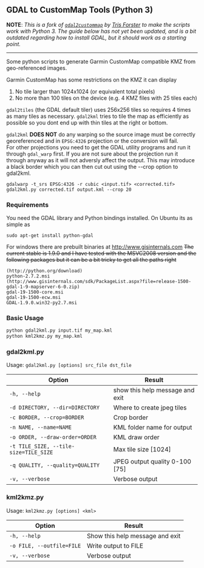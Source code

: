 ## GDAL to CustomMap Tools (Python 3)
**NOTE**: *This is a fork of [`gdal2custommap`](https://github.com/tf198/gdal2custommap) by [Tris Forster](https://github.com/tf198)
to make the scripts work with Python 3. The guide below has not yet been updated, and is
a bit outdated regarding how to install GDAL, but it should work as a starting point.*

---

Some python scripts to generate Garmin CustomMap compatible KMZ from
geo-referenced images.

Garmin CustomMap has some restrictions on the KMZ it can display

1. No tile larger than 1024x1024 (or equivalent total pixels)
2. No more than 100 tiles on the device (e.g. 4 KMZ files with 25 tiles each)

`gdal2tiles` (the GDAL default tiler) uses 256x256 tiles so requires 4 times
as many tiles as necessary.  `gdal2kml` tries to tile the map as efficiently
as possible so you dont end up with thin tiles at the right or bottom.

`gdal2kml` **DOES NOT** do any warping so the source image must be correctly georeferenced and in `EPSG:4326`
projection or the conversion will fail.  
For other projections you need to get the GDAL utility programs and run it through `gdal_warp` first.  If you are not sure about the projection run it through anyway as it will not adversly affect the output.
This may introduce a black border which you can then cut out using the --crop option to gdal2kml.
```
gdalwarp -t_srs EPSG:4326 -r cubic <input.tif> <corrected.tif>
gdal2kml.py corrected.tif output.kml --crop 20
```

### Requirements
You need the GDAL library and Python bindings installed. On Ubuntu
its as simple as
```
sudo apt-get install python-gdal
```

For windows there are prebuilt binaries at http://www.gisinternals.com
~~The current stable is 1.9.0 and I have tested with the MSVC2008 version and the
following packages but it can be a bit tricky to get all the paths right~~
```
(http://python.org/download)
python-2.7.2.msi
(http://www.gisinternals.com/sdk/PackageList.aspx?file=release-1500-gdal-1-9-mapserver-6-0.zip)
gdal-19-1500-core.msi
gdal-19-1500-ecw.msi
GDAL-1.9.0.win32-py2.7.msi
```

### Basic Usage
```bash
python gdal2kml.py input.tif my_map.kml
python kml2kmz.py my_map.kml
```

### gdal2kml.py

Usage: `gdal2kml.py [options] src_file dst_file`

Option | Result
---------|--------
`-h, --help`      |     show this help message and exit
`-d DIRECTORY, --dir=DIRECTORY` | Where to create jpeg tiles
`-c BORDER, --crop=BORDER`    | Crop border
`-n NAME, --name=NAME`  | KML folder name for output
`-o ORDER, --draw-order=ORDER` | KML draw order
`-t TILE_SIZE, --tile-size=TILE_SIZE` | Max tile size [1024]
`-q QUALITY, --quality=QUALITY`     |  JPEG output quality 0-100 [75]
`-v, --verbose`       |  Verbose output

### kml2kmz.py
Usage: `kml2kmz.py [options] <kml>`

Option | Result
---------|--------
`-h, --help` | Show this help message and exit
`-o FILE, --outfile=FILE` | Write output to FILE
`-v, --verbose` | Verbose output



